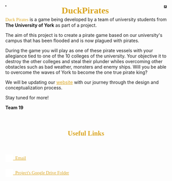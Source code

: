 <center>
    <h1 style= "height:1rem; width: 100%; font-family: Pirates; color: GoldenRod;" ><img src = "images/DuckPiratesLogo.jpg" style= "float:left;height:20%;">DuckPirates<img src = "images/DuckPiratesLogo.jpg" style = "float:right; height:50%;">
</center>

<span class = "pirate-font">Duck Pirates</span> is a game being developed by a team of university students from <b>The University of York</b> as part of a project.

The aim of this project is to create a pirate game based on our university's campus that has been flooded and is now plagued with pirates.

During the game you will play as one of these pirate vessels with your allegiance tied to one of the 10 colleges of the university.
Your objective it to destroy the other colleges and steal their plunder whiles overcoming other obstacles such as bad weather, monsters and enemy ships.
Will you be able to overcome the waves of York to become the one true pirate king?

We will be updating our <a href="https://duck-pirates.github.io/" target="_blank">website</a> with our journey through the design and conceptualization process.

Stay tuned for more!

**Team 19** 

<br>

<center>
    <h2 class = "pirate-font">Useful Links</h2>
</center>

<br>

<a href="mailto:abd516@york.ac.uk;bw1193@york.ac.uk;dfb505@york.ac.uk;dp1091@york.ac.uk;hm1561@york.ac.uk;hs1815@york.ac.uk?subject=Question For The DuckPirates Project" class = "pirate-font useful-link"><img src="images/icons/mail_white_24dp.svg" style="width:1.5rem;"></img>&nbsp;&nbsp;<u>Email</u></a>

<a href="https://drive.google.com/drive/folders/1hJqjWuq5lhOoj07_k-1w93YmWBBX1mkj?usp=sharing" class = "pirate-font useful-link"><img src="images/icons/add_to_drive_white_24dp.svg" style="width:1.5rem;"></img>&nbsp;&nbsp;<u>Project's Google Drive Folder</u></a>
<style>
    @font-face{
        font-family:Pirates; 
        src: url(fonts/Thedarkestpearl-9Ym8Z.ttf);
    }
    a{
        color: GoldenRod;
    }
    .pirate-font{
        font-family:Pirates;
        color: GoldenRod;
    }
    .useful-link{
        height:2rem;
        display:flex;
        align-items: center;
    }
    .useful-link:hover{
        text-decoration: none;
    }
</style>
